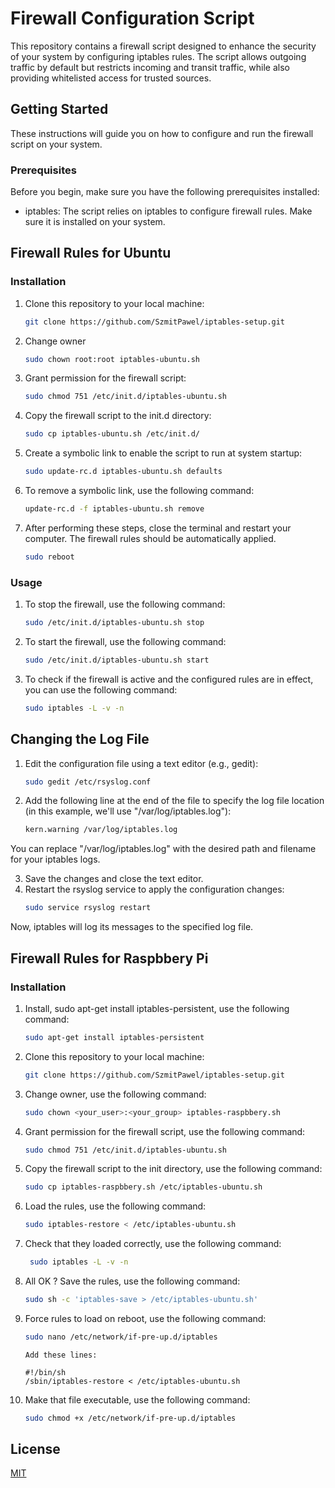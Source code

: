 
# Firewall Configuration Script

This repository contains a firewall script designed to enhance the security of your system by configuring iptables rules. The script allows outgoing traffic by default but restricts incoming and transit traffic, while also providing whitelisted access for trusted sources.

## Getting Started

These instructions will guide you on how to configure and run the firewall script on your system.

### Prerequisites

Before you begin, make sure you have the following prerequisites installed:

- iptables: The script relies on iptables to configure firewall rules.
Make sure it is installed on your system.

## Firewall Rules for Ubuntu

### Installation

1. Clone this repository to your local machine:
   ```bash
   git clone https://github.com/SzmitPawel/iptables-setup.git

2. Change owner 
    ```bash
    sudo chown root:root iptables-ubuntu.sh

3. Grant permission for the firewall script:
    ```bash
    sudo chmod 751 /etc/init.d/iptables-ubuntu.sh

4. Copy the firewall script to the init.d directory:
    ```bash
    sudo cp iptables-ubuntu.sh /etc/init.d/

5. Create a symbolic link to enable the script to run at system startup:
    ```bash
    sudo update-rc.d iptables-ubuntu.sh defaults

6. To remove a symbolic link, use the following command:
    ```bash
    update-rc.d -f iptables-ubuntu.sh remove

7. After performing these steps, close the terminal and restart your computer.
    The firewall rules should be automatically applied.
    ```bash
    sudo reboot

### Usage

1. To stop the firewall, use the following command:
    ```bash
    sudo /etc/init.d/iptables-ubuntu.sh stop

2. To start the firewall, use the following command:
    ```bash
    sudo /etc/init.d/iptables-ubuntu.sh start

5. To check if the firewall is active and the configured rules are in effect, you can use the following command:
    ```bash
    sudo iptables -L -v -n

## Changing the Log File

1. Edit the configuration file using a text editor (e.g., gedit):
    ```bash
    sudo gedit /etc/rsyslog.conf

2. Add the following line at the end of the file to specify the log file location (in this example, we'll use "/var/log/iptables.log"):
    ```bash
    kern.warning /var/log/iptables.log

You can replace "/var/log/iptables.log" with the desired path and filename for your iptables logs.

3. Save the changes and close the text editor.
4. Restart the rsyslog service to apply the configuration changes:
    ```bash
    sudo service rsyslog restart

Now, iptables will log its messages to the specified log file.


## Firewall Rules for Raspbbery Pi

### Installation

1. Install, sudo apt-get install iptables-persistent, use the following command:
    ```bash
    sudo apt-get install iptables-persistent

2. Clone this repository to your local machine:
   ```bash
   git clone https://github.com/SzmitPawel/iptables-setup.git

3. Change owner, use the following command: 
    ```bash
    sudo chown <your_user>:<your_group> iptables-raspbbery.sh

4. Grant permission for the firewall script, use the following command:
    ```bash
    sudo chmod 751 /etc/init.d/iptables-ubuntu.sh

5. Copy the firewall script to the init directory, use the following command:
    ```bash
    sudo cp iptables-raspbbery.sh /etc/iptables-ubuntu.sh

5. Load the rules, use the following command:
    ```bash
    sudo iptables-restore < /etc/iptables-ubuntu.sh

6. Check that they loaded correctly, use the following command:
    ```bash
     sudo iptables -L -v -n

7. All OK ? Save the rules, use the following command:
    ```bash
    sudo sh -c 'iptables-save > /etc/iptables-ubuntu.sh'

8. Force rules to load on reboot, use the following command:
    ```bash
    sudo nano /etc/network/if-pre-up.d/iptables
    ```
    ```
    Add these lines:

    #!/bin/sh
    /sbin/iptables-restore < /etc/iptables-ubuntu.sh
    ```

9. Make that file executable, use the following command:
    ```bash
    sudo chmod +x /etc/network/if-pre-up.d/iptables
## License

[MIT](https://choosealicense.com/licenses/mit/)


